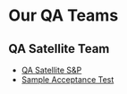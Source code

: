 # Our QA Teams
## QA Satellite Team
 - [QA Satellite S&P](satelliteS&P.md)
 - [Sample Acceptance Test](sample_acceptance.md)
